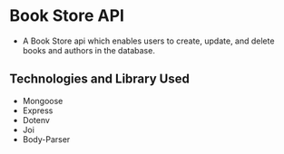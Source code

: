 # Book Store API
 
 - A Book Store api which enables users to create, update, and delete books and authors in the database.

## Technologies and Library Used

- Mongoose
- Express
- Dotenv
- Joi
- Body-Parser
